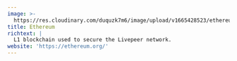 ```yaml
---
image: >-
  https://res.cloudinary.com/duquzk7m6/image/upload/v1665428523/ethereum_qegh3m.png
title: Ethereum
richtext: |
  L1 blockchain used to secure the Livepeer network.
website: 'https://ethereum.org/'
---
```



